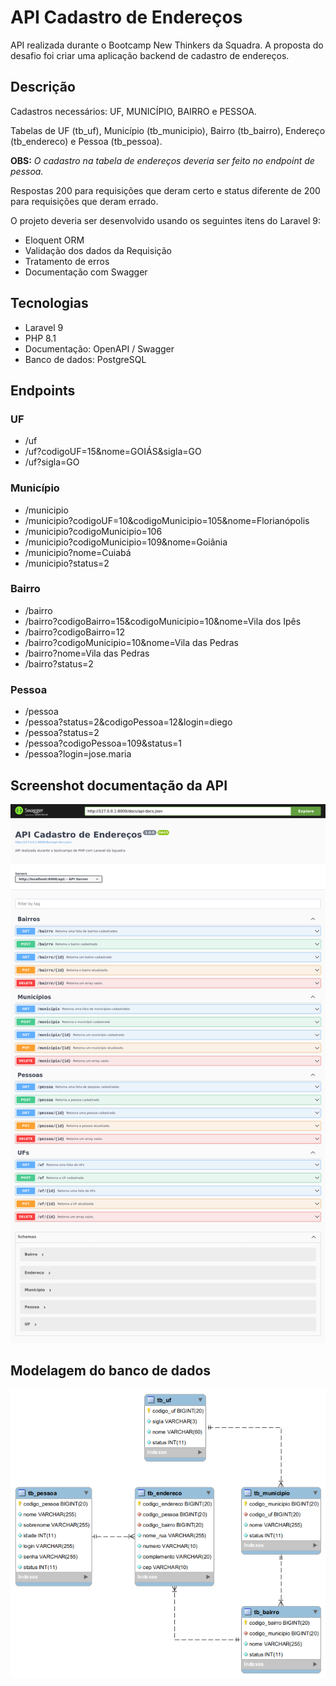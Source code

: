 # API Cadastro de Endereços
API realizada durante o Bootcamp New Thinkers da Squadra.
A proposta do desafio foi criar uma aplicação backend de cadastro de endereços.

## Descrição
Cadastros necessários: UF, MUNICÍPIO, BAIRRO e PESSOA.

Tabelas de UF (tb_uf), Município (tb_municipio), Bairro (tb_bairro), Endereço (tb_endereco) e Pessoa (tb_pessoa).

**OBS:** *O cadastro na tabela de endereços deveria ser feito no endpoint de pessoa.*

Respostas 200 para requisições que deram certo e status diferente de 200 para requisições que deram errado.

O projeto deveria ser desenvolvido usando os seguintes itens do Laravel 9:
- Eloquent ORM
- Validação dos dados da Requisição
- Tratamento de erros
- Documentação com Swagger

## Tecnologias
- Laravel 9
- PHP 8.1
- Documentação: OpenAPI / Swagger
- Banco de dados: PostgreSQL

## Endpoints
### UF
- /uf 
- /uf?codigoUF=15&nome=GOIÁS&sigla=GO
- /uf?sigla=GO

### Município
- /municipio 
- /municipio?codigoUF=10&codigoMunicipio=105&nome=Florianópolis
- /municipio?codigoMunicipio=106
- /municipio?codigoMunicipio=109&nome=Goiânia
- /municipio?nome=Cuiabá
- /municipio?status=2

### Bairro
- /bairro 
- /bairro?codigoBairro=15&codigoMunicipio=10&nome=Vila dos Ipês
- /bairro?codigoBairro=12
- /bairro?codigoMunicipio=10&nome=Vila das Pedras
- /bairro?nome=Vila das Pedras
- /bairro?status=2

### Pessoa
- /pessoa
- /pessoa?status=2&codigoPessoa=12&login=diego
- /pessoa?status=2
- /pessoa?codigoPessoa=109&status=1
- /pessoa?login=jose.maria

## Screenshot documentação da API 
![](Screenshot-Swagger.png)

## Modelagem do banco de dados
![](Screenshot-Modelagem-Banco.png)
